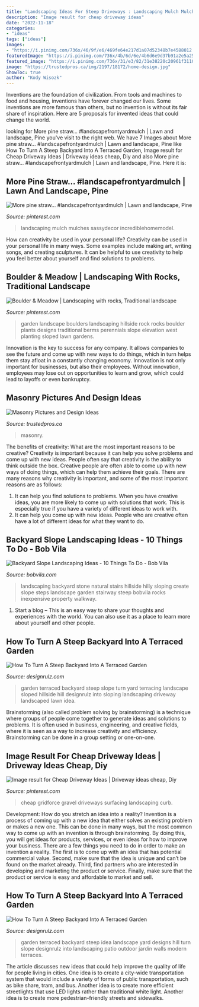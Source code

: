 ```yaml
---
title: "Landscaping Ideas For Steep Driveways : Landscaping Mulch Mulches Sassydecor Incrediblehomemodel"
description: "Image result for cheap driveway ideas"
date: "2022-11-18"
categories:
- "ideas"
tags: ["ideas"]
images:
- "https://i.pinimg.com/736x/46/9f/e6/469fe64e217d1a07d52348b7e4588012.jpg"
featuredImage: "https://i.pinimg.com/736x/4b/6d/6e/4b6d6e9d37b91a2e5a2556908a49f605.jpg"
featured_image: "https://i.pinimg.com/736x/31/e3/82/31e38220c20961f31107858bdddc5516.jpg"
image: "https://trustedpros.ca/img/2197/18172/home-design.jpg"
ShowToc: true
author: "Kody Wisozk"
---
```



Inventions are the foundation of civilization. From tools and machines to food and housing, inventions have forever changed our lives. Some inventions are more famous than others, but no invention is without its fair share of inspiration. Here are 5 proposals for invented ideas that could change the world.

	

		
looking for More pine straw... #landscapefrontyardmulch | Lawn and landscape, Pine you've visit to the right web. We have 7 Images about More pine straw... #landscapefrontyardmulch | Lawn and landscape, Pine like How To Turn A Steep Backyard Into A Terraced Garden, Image result for Cheap Driveway Ideas | Driveway ideas cheap, Diy and also More pine straw... #landscapefrontyardmulch | Lawn and landscape, Pine. Here it is:
		
    
## More Pine Straw... #landscapefrontyardmulch | Lawn And Landscape, Pine

<img loading=lazy src="https://i.pinimg.com/736x/31/e3/82/31e38220c20961f31107858bdddc5516.jpg" onerror="this.onerror=null;this.src='https://tse2.mm.bing.net/th?id=OIP.mv9TP-OEl--UHBdmnSWj3QHaJ_&amp;pid=15.1';" alt="More pine straw... #landscapefrontyardmulch | Lawn and landscape, Pine">

_Source: pinterest.com_

>landscaping mulch mulches sassydecor incrediblehomemodel. 

	

How can creativity be used in your personal life?
Creativity can be used in your personal life in many ways. Some examples include making art, writing songs, and creating sculptures. It can be helpful to use creativity to help you feel better about yourself and find solutions to problems.

    
## Boulder &amp; Meadow | Landscaping With Rocks, Traditional Landscape

<img loading=lazy src="https://i.pinimg.com/736x/4b/6d/6e/4b6d6e9d37b91a2e5a2556908a49f605.jpg" onerror="this.onerror=null;this.src='https://tse3.mm.bing.net/th?id=OIP.5fah7q1V3sbNl8nhzs7QTwHaKm&amp;pid=15.1';" alt="Boulder &amp; Meadow | Landscaping with rocks, Traditional landscape">

_Source: pinterest.com_

>garden landscape boulders landscaping hillside rock rocks boulder plants designs traditional berms perennials slope elevation west planting sloped lawn gardens. 

	

Innovation is the key to success for any company. It allows companies to see the future and come up with new ways to do things, which in turn helps them stay afloat in a constantly changing economy. Innovation is not only important for businesses, but also their employees. Without innovation, employees may lose out on opportunities to learn and grow, which could lead to layoffs or even bankruptcy.

    
## Masonry Pictures And Design Ideas

<img loading=lazy src="https://trustedpros.ca/img/2197/18172/home-design.jpg" onerror="this.onerror=null;this.src='https://tse1.mm.bing.net/th?id=OIP.2hfTO1JHDBHY7-9RBpSTpAHaJ3&amp;pid=15.1';" alt="Masonry Pictures and Design Ideas">

_Source: trustedpros.ca_

>masonry. 

	

The benefits of creativity: What are the most important reasons to be creative?
Creativity is important because it can help you solve problems and come up with new ideas. People often say that creativity is the ability to think outside the box. Creative people are often able to come up with new ways of doing things, which can help them achieve their goals. There are many reasons why creativity is important, and some of the most important reasons are as follows: 
1) It can help you find solutions to problems. When you have creative ideas, you are more likely to come up with solutions that work. This is especially true if you have a variety of different ideas to work with. 
2) It can help you come up with new ideas. People who are creative often have a lot of different ideas for what they want to do.

    
## Backyard Slope Landscaping Ideas - 10 Things To Do - Bob Vila

<img loading=lazy src="https://s3-production.bobvila.com/slides/27710/original/Natural_Stone_Stairs.jpeg?1533304229" onerror="this.onerror=null;this.src='https://tse2.mm.bing.net/th?id=OIP.Qdl_GxMw_PV2JNIubPgiPgHaJ4&amp;pid=15.1';" alt="Backyard Slope Landscaping Ideas - 10 Things To Do - Bob Vila">

_Source: bobvila.com_

>landscaping backyard stone natural stairs hillside hilly sloping create slope steps landscape garden stairway steep bobvila rocks inexpensive property walkway. 

	

1. Start a blog – This is an easy way to share your thoughts and experiences with the world. You can also use it as a place to learn more about yourself and other people.

    
## How To Turn A Steep Backyard Into A Terraced Garden

<img loading=lazy src="http://cdn.designrulz.com/wp-content/uploads/2014/09/terraced-garden-designrulz-idea-5.jpg" onerror="this.onerror=null;this.src='https://tse2.mm.bing.net/th?id=OIP.BLgqYIrHQDlhzFzXrHvMqwHaFI&amp;pid=15.1';" alt="How To Turn A Steep Backyard Into A Terraced Garden">

_Source: designrulz.com_

>garden terraced backyard steep slope turn yard terracing landscape sloped hillside hill designrulz into sloping landscaping driveway landscaped lawn idea. 

	

Brainstorming (also called problem solving by brainstorming) is a technique where groups of people come together to generate ideas and solutions to problems. It is often used in business, engineering, and creative fields, where it is seen as a way to increase creativity and efficiency. Brainstorming can be done in a group setting or one-on-one.

    
## Image Result For Cheap Driveway Ideas | Driveway Ideas Cheap, Diy

<img loading=lazy src="https://i.pinimg.com/736x/46/9f/e6/469fe64e217d1a07d52348b7e4588012.jpg" onerror="this.onerror=null;this.src='https://tse2.mm.bing.net/th?id=OIP.f_b61xChZRPqzkiQQYgxUgHaFj&amp;pid=15.1';" alt="Image result for Cheap Driveway Ideas | Driveway ideas cheap, Diy">

_Source: pinterest.com_

>cheap gridforce gravel driveways surfacing landscaping curb. 

	

Development: How do you stretch an idea into a reality?
Invention is a process of coming up with a new idea that either solves an existing problem or makes a new one. This can be done in many ways, but the most common way to come up with an invention is through brainstorming. By doing this, you will get ideas for products, services, or even ideas for how to improve your business.
There are a few things you need to do in order to make an invention a reality. The first is to come up with an idea that has potential commercial value. Second, make sure that the idea is unique and can’t be found on the market already. Third, find partners who are interested in developing and marketing the product or service. Finally, make sure that the product or service is easy and affordable to market and sell.

    
## How To Turn A Steep Backyard Into A Terraced Garden

<img loading=lazy src="http://cdn.designrulz.com/wp-content/uploads/2014/09/terraced-garden-designrulz-idea-16.jpg" onerror="this.onerror=null;this.src='https://tse1.mm.bing.net/th?id=OIP.QdvZh9n5-Box1yB5LVdC8gHaKB&amp;pid=15.1';" alt="How To Turn A Steep Backyard Into A Terraced Garden">

_Source: designrulz.com_

>garden terraced backyard steep idea landscape yard designs hill turn slope designrulz into landscaping patio outdoor jardin walls modern terraces. 

	

The article discusses new ideas that could help improve the quality of life for people living in cities. One idea is to create a city-wide transportation system that would include a variety of forms of public transportation, such as bike share, tram, and bus. Another idea is to create more efficient streetlights that use LED lights rather than traditional white light. Another idea is to create more pedestrian-friendly streets and sidewalks.

